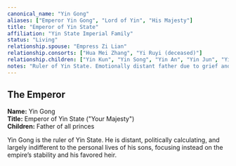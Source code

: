 ```yaml
---
canonical_name: "Yin Gong"
aliases: ["Emperor Yin Gong", "Lord of Yin", "His Majesty"]
title: "Emperor of Yin State"
affiliation: "Yin State Imperial Family"
status: "Living"
relationship.spouse: "Empress Zi Lian"
relationship.consorts: ["Hua Mei Zhang", "Yi Ruyi (deceased)"]
relationship.children: ["Yin Kun", "Yin Song", "Yin An", "Yin Jun", "Yin Qi", "Yin Zheng", "Yin Yan"]
notes: "Ruler of Yin State. Emotionally distant father due to grief and politics; Yi Ruyi’s death left a lasting mark."
---
```

## The Emperor  
**Name:** Yin Gong  
**Title:** Emperor of Yin State ("Your Majesty")  
**Children:** Father of all princes

Yin Gong is the ruler of Yin State. He is distant, politically calculating, and largely indifferent to the personal lives of his sons, focusing instead on the empire’s stability and his favored heir.
